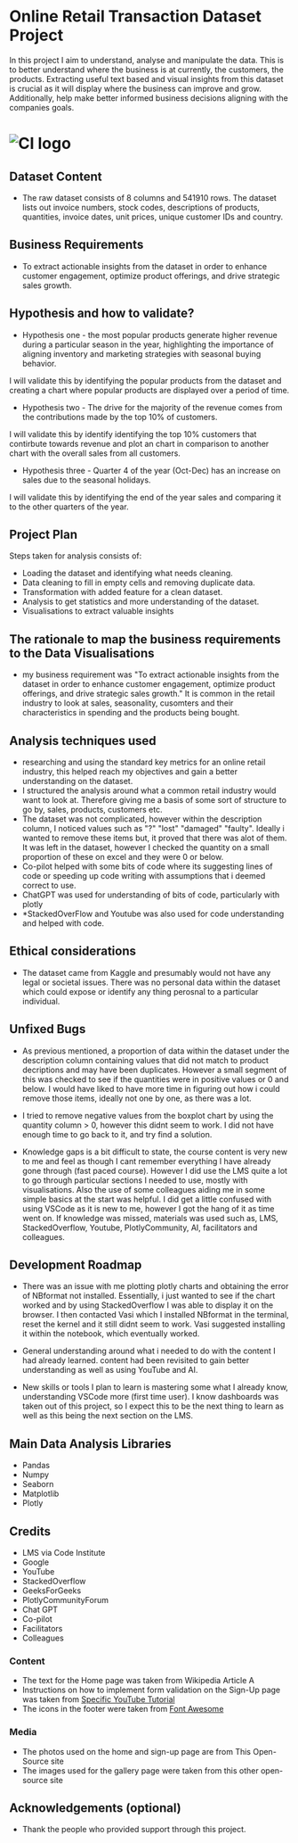 # Online Retail Transaction Dataset Project

In this project I aim to understand, analyse and manipulate the data. This is to better understand where the business is at currently, the customers, the products. Extracting useful text based and visual insights from this dataset is crucial as it will display where the business can improve and grow. Additionally, help make better informed business decisions aligning with the companies goals.

# ![CI logo](https://codeinstitute.s3.amazonaws.com/fullstack/ci_logo_small.png)


## Dataset Content
* The raw dataset consists of 8 columns and 541910 rows. The dataset lists out invoice numbers, stock codes, descriptions of products, quantities, invoice dates, unit prices, unique customer IDs and country. 


## Business Requirements
* To extract actionable insights from the dataset in order to enhance customer engagement, optimize product offerings, and drive strategic sales growth.


## Hypothesis and how to validate?
* Hypothesis one - the most popular products generate higher revenue during a particular season in the year, highlighting the importance of aligning inventory and marketing strategies with seasonal buying behavior.

I will validate this by identifying the popular products from the dataset and creating a chart where popular products are displayed over a period of time.

* Hypothesis two - The drive for the majority of the revenue comes from the contributions made by the top 10% of customers.

I will validate this by identify identifying the top 10% customers that contirbute towards revenue and plot an chart in comparison to another chart with the overall sales from all customers. 

* Hypothesis three - Quarter 4 of the year (Oct-Dec) has an increase on sales due to the seasonal holidays.

I will validate this by identifying the end of the year sales and comparing it to the other quarters of the year.

## Project Plan
Steps taken for analysis consists of:
* Loading the dataset and identifying what needs cleaning.
* Data cleaning to fill in empty cells and removing duplicate data. 
* Transformation with added feature for a clean dataset. 
* Analysis to get statistics and more understanding of the dataset.
* Visualisations to extract valuable insights

## The rationale to map the business requirements to the Data Visualisations
* my business requirement was "To extract actionable insights from the dataset in order to enhance customer engagement, optimize product offerings, and drive strategic sales growth." It is common in the retail industry to look at sales, seasonality, cusomters and their characteristics in spending and the products being bought. 

## Analysis techniques used
* researching and using the standard key metrics for an online retail industry, this helped reach my objectives and gain a better understanding on the dataset. 
* I structured the analysis around what a common retail industry would want to look at. Therefore giving me a basis of some sort of structure to go by, sales, products, customers etc.
* The dataset was not complicated, however within the description column, I noticed values such as "?" "lost" "damaged" "faulty". Ideally i wanted to remove these items but, it proved that there was alot of them. It was left in the dataset, however I checked the quantity on a small proportion of these on excel and they were 0 or below.
* Co-pilot helped with some bits of code where its suggesting lines of code or speeding up code writing with assumptions that i deemed correct to use. 
* ChatGPT was used for understanding of bits of code, particularly with plotly
* *StackedOverFlow and Youtube was also used for code understanding and helped with code.

## Ethical considerations
* The dataset came from Kaggle and presumably would not have any legal or societal issues. There was no personal data within the dataset which could expose or identify any thing perosnal to a particular individual.

## Unfixed Bugs
* As previous mentioned, a proportion of data within the dataset under the description column containing values that did not match to product decriptions and may have been duplicates. However a small segment of this was checked to see if the quantities were in positive values or 0 and below. I would have liked to have more time in figuring out how i could remove those items, ideally not one by one, as there was a lot. 

* I tried to remove negative values from the boxplot chart by using the quantity column > 0, however this didnt seem to work. I did not have enough time to go back to it, and try find a solution.

* Knowledge gaps is a bit difficult to state, the course content is very new to me and feel as though I cant remember everything I have already gone through (fast paced course). However I did use the LMS quite a lot to go through particular sections I needed to use, mostly with visualisations. Also the use of some colleagues aiding me in some simple basics at the start was helpful. I did get a little confused with using VSCode as it is new to me, however I got the hang of it as time went on. If knowledge was missed, materials was used such as, LMS, StackedOverflow, Youtube, PlotlyCommunity, AI, facilitators and colleagues.


## Development Roadmap
* There was an issue with me plotting plotly charts and obtaining the error of NBformat not installed. Essentially, i just wanted to see if the chart worked and by using StackedOverflow I was able to display it on the browser. I then contacted Vasi which I installed NBformat in the terminal, reset the kernel and it still didnt seem to work. Vasi suggested installing it within the notebook, which eventually worked.

* General understanding around what i needed to do with the content I had already learned. content had been revisited to gain better understanding as well as using YouTube and AI.

* New skills or tools I plan to learn is mastering some what I already know, understanding VSCode more (first time user). I know dashboards was taken out of this project, so I expect this to be the next thing to learn as well as this being the next section on the LMS. 

## Main Data Analysis Libraries
* Pandas
* Numpy
* Seaborn
* Matplotlib
* Plotly


## Credits 

* LMS via Code Institute
* Google
* YouTube
* StackedOverflow
* GeeksForGeeks
* PlotlyCommunityForum
* Chat GPT
* Co-pilot
* Facilitators
* Colleagues



### Content 

- The text for the Home page was taken from Wikipedia Article A
- Instructions on how to implement form validation on the Sign-Up page was taken from [Specific YouTube Tutorial](https://www.youtube.com/)
- The icons in the footer were taken from [Font Awesome](https://fontawesome.com/)

### Media

- The photos used on the home and sign-up page are from This Open-Source site
- The images used for the gallery page were taken from this other open-source site



## Acknowledgements (optional)
* Thank the people who provided support through this project.